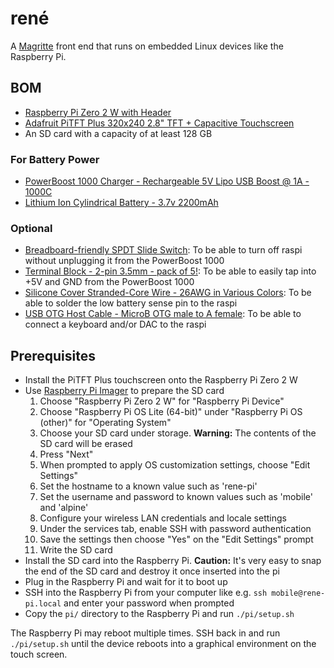 # rené

A [Magritte](https://github.com/decarbonization/magritte) front end that runs on embedded Linux devices like the Raspberry Pi.

## BOM

- [Raspberry Pi Zero 2 W with Header](https://www.adafruit.com/product/6008)
- [Adafruit PiTFT Plus 320x240 2.8" TFT + Capacitive Touchscreen](https://www.adafruit.com/product/2423)
- An SD card with a capacity of at least 128 GB

### For Battery Power

- [PowerBoost 1000 Charger - Rechargeable 5V Lipo USB Boost @ 1A - 1000C](https://www.adafruit.com/product/2465)
- [Lithium Ion Cylindrical Battery - 3.7v 2200mAh](https://www.adafruit.com/product/1781)

### Optional

- [Breadboard-friendly SPDT Slide Switch](https://www.adafruit.com/product/805): To be able to turn off raspi without unplugging it from the PowerBoost 1000
- [Terminal Block - 2-pin 3.5mm - pack of 5!](https://www.adafruit.com/product/724): To be able to easily tap into +5V and GND from the PowerBoost 1000
- [Silicone Cover Stranded-Core Wire - 26AWG in Various Colors](https://www.adafruit.com/product/1970): To be able to solder the low battery sense pin to the raspi
- [USB OTG Host Cable - MicroB OTG male to A female](https://www.adafruit.com/product/1099): To be able to connect a keyboard and/or DAC to the raspi

## Prerequisites

- Install the PiTFT Plus touchscreen onto the Raspberry Pi Zero 2 W
- Use [Raspberry Pi Imager](https://www.raspberrypi.com/software/) to prepare the SD card
    1. Choose "Raspberry Pi Zero 2 W" for "Raspberry Pi Device"
    2. Choose "Raspberry Pi OS Lite (64-bit)" under "Raspberry Pi OS (other)" for "Operating System"
    3. Choose your SD card under storage. **Warning:** The contents of the SD card will be erased
    4. Press "Next"
    5. When prompted to apply OS customization settings, choose "Edit Settings"
    6. Set the hostname to a known value such as 'rene-pi'
    7. Set the username and password to known values such as 'mobile' and 'alpine'
    8. Configure your wireless LAN credentials and locale settings
    9. Under the services tab, enable SSH with password authentication
    10. Save the settings then choose "Yes" on the "Edit Settings" prompt
    11. Write the SD card
- Install the SD card into the Raspberry Pi. **Caution:** It's very easy to snap the end of the SD card and destroy it once inserted into the pi
- Plug in the Raspberry Pi and wait for it to boot up
- SSH into the Raspberry Pi from your computer like e.g. `ssh mobile@rene-pi.local` and enter your password when prompted
- Copy the `pi/` directory to the Raspberry Pi and run `./pi/setup.sh`

The Raspberry Pi may reboot multiple times. SSH back in and run `./pi/setup.sh` until the device reboots into a graphical environment on the touch screen.

